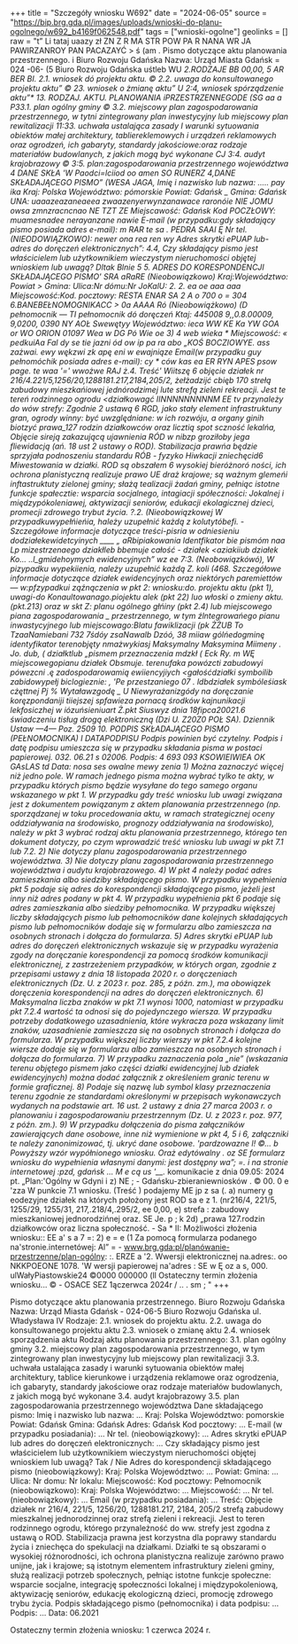 +++
title = "Szczegóły wniosku W692"
date = "2024-06-05"
source = "https://bip.brg.gda.pl/images/uploads/wnioski-do-planu-ogolnego/w692_b4169f062548.pdf"
tags = ["wnioski-ogolne"]
geolinks = []
raw = "t” Li tataj uaazy zł ZN Z R MA STR POW PA R NANA WR JA  PAWIRZANROY PAN PACAZAYĆ > ś (am . Pismo dotyczące aktu planowania przestrzennego. i Biuro Rozwoju Gdańska Nazwa: Urząd Miasta Gdańsk = 024 -06- (5 Biuro Rozwoju Gdańska uśtleb WU _2.RODZAJE BB 00,00, 5 AR BER BI. 2.1. wniosek dó projektu aktu. © 2.2. uwaga do konsultowanego projektu aktu” © 23. wniosek o żmianę aktu” U 2:4, wniosek spórządzenie aktu”* 13. RODZAJ. AKTU. PLANOWANIA iPRZESTRZENNEGODE (SG aa a P33.1. plan ogólny gminy  © 3.2. miejscowy plan zagospodarowania przestrzennego, w tytni zintegrowany plan inwestycyjny lub miejscowy plan rewitalizacji  11:33. uchwała ustalająca zasady I warunki sytuowania obiektów małej architektury, tabliereklemowych i urządzeń reklamowych oraz ogrodzeń, ich gabaryty, standardy jakościowe:oraz rodzaje materiałów budowlanych, z jakich mogą być wykonane CJ 3:4. audyt krajobrazowy © 3:5. plan:zagospodarowania przestrzennego województwa 4 DANE SKŁA 'W Paodci=lciiod oo amen SO RUNERZ 4,DANE SKŁADAJĄCEGO PISMO” (WESA JAGA, Imię i nazwisko lub nazwa: ..... pay ika Kraj: Polska Województwo: pómorskie Powiat: Gdańsk _ Gmina: Gdańsk UNA: uaaazeazaneaeea zwaazenyerwynzanawace raronóie NIE JOMU owsa zmnzracncnao NE TZT ZE Miejscawość: Gdańsk  Kod POCZŁOWY: muamesnadee nerayanzane nawie E-mail (w przypadku:gdy składający pismo posiada adres e-mail): m RAR te sa . PEDRA SAAI Ę Nr tel. (NIEODOWIĄZKOWO): newer ona rea ren wy Adres skrytki ePUAP lub-adres do doręczeń elektronicznych”: 4.4, Czy składający pismo jest właścicielem lub użytkownikiem wieczystym nieruchomości objętej wnioskiem lub uwagą? Dltak Blnie 5 5. ADRES DO KORESPONDENCJI SKŁADAJĄCEGO PISMO' SRA aRaRE (Nieobowiązkowo) Kraj:Województwo:  Powiat > Gmina: Ulica:Nr dómu:Nr JoKalU: 2. 2. ea oe aaa aaa Miejscowość:Kod. pocztowy: RESTA ENAR SA 2 A o 700 o = 304 6.BANEBEŁNOMOGNIKACC > 0a AAAA Ró (Nieobowiążkowo) (D pełnomocnik — TI pełnomocnik dó doręczeń Ktaj: 445008 9,,0.8.00009, 9,0200, 0390 NY AOŁ Swewętyy Województwo: ieca WW KE Ka YW GOA or WO ORION 01097 Wea w DG Pó Wie oe 3) 4 web wieka * Miejscowość: « pedkuiAa Fal dy se tie jazni ód ow ip pa ra abo „KOŚ BOCZIOWYE. ass zażwai. ewy wękzwi zk apę eni w ewajniąze Email(w przypadku guy pełnomóchik posiada adres e-mail): cy * ców kas ea ER RYN APES psow page. te waa '=' wwożwe RAJ ż.4. Treść' Wiitszę 6 objęcie działek nr 216/4._221/5,1256/20,1288181.217,2184,205/2, żełżadzijć cbięb 170 strełą zabudowy mieszkańiowej jednórodzimej lute strefą zieleni  rekreacji. Jest te tereń rodzinnego ogrodu <działkowagć IINNNNNNNNNM EE tv przynależy do wów strefy: Zgodnie 2 ustawą 6 RGD, jako stały element infrastruktuny gran, ogrody winny: być uwzględniane: w ich rozwóju, a organy ginih biotzyć prawa_127 rodzin działkowców oraz licztią spot sczność lekalńa, Objęcie sireją zakazującą ujawnienia RÓD w nibzp groziłoby jega fliewidacją (ań. 18 ust 2 ustawy o ROD). Stabilizacja prawńa będzie sprzyjała podnoszeniu standardu RÓB - fyzyko Hiwkacji zniechęcid6 Miwestowania w działki. ROD są obszałem 6 wysokiej bieróżnoró ności, ich ochrona planistyczną realizuje prawo UE draż krajowe; są ważnym glemeńi inftastruktuty zielonej gminy; słażą tealizacji żadań gminy, pełniąc istotne funkcje spałecztie: wsparcia socjalnego, intagiacji spółeczności: Jokalnej i międzypókoleniawej, aktywizacji seniorów, edukacji ekolagicznej dzieci, promecji zdrowego trybut życia. ?.2. (Nieobowiązkowej W przypadkuwypełńieńia, hależy uzupełnić każdą z kolutytóbefi. - Szczegółowe informacje dotyczące treści-pisria w odniesieniu dodziałekewidetcyinych   ____ „_ aRbipiakowania   ldentfikator  bie pismóm naa  Lp  mizestrzenaego   dziakłleb  bbemuje całość -   działek  <aziakiiub działek Ko... ..l_gmidehoymych  ewidencyjnych”  wz ee 7:3. (Neobowiązkówó), W pizypadku wypekiienia, należy uzupełnić każdą Z. koli (468. Szczegółowe informacje dotyczące działek ewidencyjnych oraz niektórych paremiettów — w:pfzypadkui ząźnączenia w pkt 2: wniosku:do. projektu aktu (pkt 1), uwagi-do Konaultowanago.piojektu alek (pkt 22) luo włoski o zmieny aktu. (pkt.213) oraz w skt Z: planu ogólnego głńiny (pkt 2.4) lub miejscowego piana zagospodarowania _ przestrzennego, w tym źlntegrowańego pianu inwastycyjnego lub miejscowago:Blatu fawiklizacji (pk ŻŻUB To TzaaNamiebani 732  7śdóy  zsaNawalb Dzóó,  38  miiaw   gólńedogminę  identyfikator  terenobjęty  nmażwykiasj  Maksymalny  Maksymina  Miimeny . Jo. dub, ( działktlub „pismem  przeznaczenia   mdzkł ( Eck Ry. m WĘ   miejscowegopianu działek  Obsmuje.  terenufaka  powózcti  zabudowyi  pówezcni .ę  zadospodarowamią  ewiiencyjiych  <gałośćdziałki  symboilib  zabidowypełj  biclogieznie: , 'Pe przestzaniego  07 . ldbdziałek  symbóleśiask   cżęttnej Pj %  Wytaławzgodę _ U Niewyrażanizgódy  na doręczanie koręzpondaniji tiiejszej spfawieza pornacą środków kajnunikacji lekfosiczhej w iózuńsieniuart Ż.pkt Siuswyz dnia 18fipca20021.6 świadczeniu tisług drogą elektroniczną (Dzi U. Z20Z0 POŁ SA). Dziennik Ustaw —4— Poz. 2509 10. PODPIS SKŁADAJĄCEGO PISMO (PEŁNOMOCNIKA) I DATAPODPISU Podpis powinien być czytelny. Podpis i datę podpisu umieszcza się w przypadku składania pisma w postaci papierowej. 032. 06.21 s 02006. Podpis: 4 693 093 KSOWIEIWIEA OK GAsLAS td Data: nosa ses owalne mewy zenia 1) Można zaznaczyć więcej niż jedno pole. W ramach jednego pisma można wybrać tylko te akty, w przypadku których pismo będzie wysyłane do tego samego organu wskazanego w pkt 1. W przypadku gdy treść wniosku lub uwagi związana jest z dokumentem powiązanym z aktem planowania przestrzennego (np. sporządzanej w toku procedowania aktu, w ramach strategicznej oceny oddziaływania na środowisko, prognozy oddziaływania na środowisko), należy w pkt 3 wybrać rodzaj aktu planowania przestrzennego, którego ten dokument dotyczy, po czym wprowadzić treść wniosku lub uwagi w pkt 7.1 lub 7.2. 2) Nie dotyczy planu zagospodarowania przestrzennego województwa. 3) Nie dotyczy planu zagospodarowania przestrzennego województwa i audytu krajobrazowego. 4) W pkt 4 należy podać adres zamieszkania albo siedziby składającego pismo. W przypadku wypełnienia pkt 5 podaje się adres do korespondencji składającego pismo, jeżeli jest inny niż adres podany w pkt 4. W przypadku wypełnienia pkt 6 podaje się adres zamieszkania albo siedziby pełnomocnika. W przypadku większej liczby składających pismo lub pełnomocników dane kolejnych składających pismo lub pełnomocników dodaje się w formularzu albo zamieszcza na osobnych stronach i dołącza do formularza. 5) Adres skrytki ePUAP lub adres do doręczeń elektronicznych wskazuje się w przypadku wyrażenia zgody na doręczanie korespondencji za pomocą środków komunikacji elektronicznej, z zastrzeżeniem przypadków, w których organ, zgodnie z przepisami ustawy z dnia 18 listopada 2020 r. o doręczeniach elektronicznych (Dz. U. z 2023 r. poz. 285, z późn. zm.), ma obowiązek doręczenia korespondencji na adres do doręczeń elektronicznych. 6) Maksymalna liczba znaków w pkt 7.1 wynosi 1000, natomiast w przypadku pkt 7.2.4 wartość ta odnosi się do pojedynczego wiersza. W przypadku potrzeby dodatkowego uzasadnienia, które wykracza poza wskazany limit znaków, uzasadnienie zamieszcza się na osobnych stronach i dołącza do formularza. W przypadku większej liczby wierszy w pkt 7.2.4 kolejne wiersze dodaje się w formularzu albo zamieszcza na osobnych stronach i dołącza do formularza. 7) W przypadku zaznaczenia pola „nie” (wskazania terenu objętego pismem jako części działki ewidencyjnej lub działek ewidencyjnych) można dodać załącznik z określeniem granic terenu w formie graficznej. 8) Podaje się nazwę lub symbol klasy przeznaczenia terenu zgodnie ze standardami określonymi w przepisach wykonawczych wydanych na podstawie art. 16 ust. 2 ustawy z dnia 27 marca 2003 r. o planowaniu i zagospodarowaniu przestrzennym (Dz. U. z 2023 r. poz. 977, z późn. zm.). 9) W przypadku dołączenia do pisma załączników zawierających dane osobowe, inne niż wymienione w pkt 4, 5 i 6, załączniki te należy zanonimizować, tj. ukryć dane osobowe. 'pardzowazne l! ©... b Powyższy wzór wypółnionego wniosku. Oraż edytówalny . oz SE  formularz wniosku do wypełnienia własnymi danymi: jest dostępny wa”; =. i   na stronie internetowej :pzd, gdańsk ... M e cą us  '__._ komunikacie z dnia 09.05: 2024 pt. „Plan:'Ogólny w Gdyni i z) NE ; - Gdańsku-zbieraniewniosków  . © 00. 0 e 'zza W punkcie 7.1 wniosku. (Treść ) podajemy ME jp z sa (. a) numery g eodezyjne działek na których położony jest ROD sa e z 1. (nr216/4, 221/5, 1255/29, 1255/31, 217,.218/4,.295/2, ee 0,00, e) strefa : zabudowy mieszkaniowej jednorodzińnej oraz. SE Je. p ; k 2d) „prawa 127.rodzin działkowców oraz liczna społeczność. - Sa  *  II: Możliwości złożenia wniosku:: EE a' s a 7 =:  2) e = e (1 Za pomocą formularza podanego na'stronie.internetówej: Al”  = - www.brg.gda:pl/planówanie-przestrzenne/plan-ogólny: :. ERZE a '2. Wwersji elektronicznej na.adres:. oo NKKPOEONE 1078. 'W wersji papierowej na'adres : SE w Ę oz a s, 000. ulWałyPiastowskie24 ©0000 000000 (ll Ostateczny termin złożenia wniosku... © - OSACE SEZ 1ączerwca 2024r / .. . sm ; "
+++

Pismo dotyczące aktu planowania przestrzennego.
Biuro Rozwoju Gdańska
Nazwa: Urząd Miasta Gdańsk - 024-06-5
Biuro Rozwoju Gdańska ul. Władysława IV
Rodzaje:
2.1. wniosek do projektu aktu.
2.2. uwaga do konsultowanego projektu aktu
2.3. wniosek o zmianę aktu
2.4. wniosek sporządzenia aktu
Rodzaj aktu planowania przestrzennego:
3.1. plan ogólny gminy
3.2. miejscowy plan zagospodarowania przestrzennego, w tym zintegrowany plan inwestycyjny lub miejscowy plan rewitalizacji
3.3. uchwała ustalająca zasady i warunki sytuowania obiektów małej architektury, tablice kierunkowe i urządzenia reklamowe oraz ogrodzenia, ich gabaryty, standardy jakościowe oraz rodzaje materiałów budowlanych, z jakich mogą być wykonane
3.4. audyt krajobrazowy
3.5. plan zagospodarowania przestrzennego województwa
Dane składającego pismo:
Imię i nazwisko lub nazwa: ...
Kraj: Polska
Województwo: pomorskie
Powiat: Gdańsk
Gmina: Gdańsk
Adres: Gdańsk
Kod pocztowy: ...
E-mail (w przypadku posiadania): ...
Nr tel. (nieobowiązkowy): ...
Adres skrytki ePUAP lub adres do doręczeń elektronicznych: ...
Czy składający pismo jest właścicielem lub użytkownikiem wieczystym nieruchomości objętej wnioskiem lub uwagą?
Tak / Nie
Adres do korespondencji składającego pismo (nieobowiązkowy):
Kraj: Polska
Województwo: ...
Powiat: Gmina: ...
Ulica: Nr domu: Nr lokalu:
Miejscowość: Kod pocztowy:
Pełnomocnik (nieobowiązkowo):
Kraj: Polska
Województwo: ...
Miejscowość: ...
Nr tel. (nieobowiązkowy): ...
Email (w przypadku posiadania): ...
Treść:
Objęcie działek nr 216/4, 221/5, 1256/20, 1288181.217, 2184, 205/2 strefą zabudowy mieszkalnej jednorodzinnej oraz strefą zieleni i rekreacji. Jest to teren rodzinnego ogrodu, którego przynależność do ww. strefy jest zgodna z ustawą o ROD. Stabilizacja prawna jest korzystna dla poprawy standardu życia i zniechęca do spekulacji na działkami. Działki te są obszarami o wysokiej różnorodności, ich ochrona planistyczna realizuje zarówno prawo unijne, jak i krajowe; są istotnym elementem infrastruktury zieleni gminy, służą realizacji potrzeb społecznych, pełniąc istotne funkcje społeczne: wsparcie socjalne, integrację społeczności lokalnej i międzypokoleniową, aktywizację seniorów, edukację ekologiczną dzieci, promocję zdrowego trybu życia.
Podpis składającego pismo (pełnomocnika) i data podpisu: ...
Podpis: ... Data: 06.2021

Ostateczny termin złożenia wniosku: 1 czerwca 2024 r.


